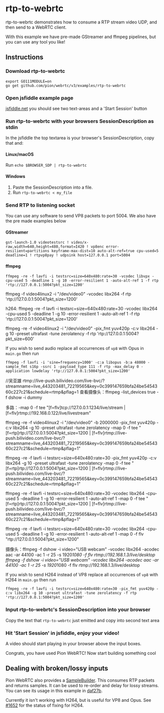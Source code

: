# rtp-to-webrtc
rtp-to-webrtc demonstrates how to consume a RTP stream video UDP, and then send to a WebRTC client.

With this example we have pre-made GStreamer and ffmpeg pipelines, but you can use any tool you like!

## Instructions
### Download rtp-to-webrtc
```
export GO111MODULE=on
go get github.com/pion/webrtc/v3/examples/rtp-to-webrtc
```

### Open jsfiddle example page
[jsfiddle.net](https://jsfiddle.net/z7ms3u5r/) you should see two text-areas and a 'Start Session' button


### Run rtp-to-webrtc with your browsers SessionDescription as stdin
In the jsfiddle the top textarea is your browser's SessionDescription, copy that and:

#### Linux/macOS
Run `echo $BROWSER_SDP | rtp-to-webrtc`

#### Windows
1. Paste the SessionDescription into a file.
1. Run `rtp-to-webrtc < my_file`

### Send RTP to listening socket
You can use any software to send VP8 packets to port 5004. We also have the pre made examples below


#### GStreamer
```
gst-launch-1.0 videotestsrc ! video/x-raw,width=640,height=480,format=I420 ! vp8enc error-resilient=partitions keyframe-max-dist=10 auto-alt-ref=true cpu-used=5 deadline=1 ! rtpvp8pay ! udpsink host=127.0.0.1 port=5004
```

#### ffmpeg
```
ffmpeg -re -f lavfi -i testsrc=size=640x480:rate=30 -vcodec libvpx -cpu-used 5 -deadline 1 -g 10 -error-resilient 1 -auto-alt-ref 1 -f rtp 'rtp://127.0.0.1:5004?pkt_size=1200'
```
ffmpeg -f video4linux2 -i "/dev/video0" -vcodec libx264 -f rtp 'rtp://127.0.0.1:5004?pkt_size=1200'

h264:
ffmpeg -re -f lavfi -i testsrc=size=640x480:rate=30  -vcodec libx264 -cpu-used 5 -deadline 1 -g 10 -error-resilient 1 -auto-alt-ref 1 -f rtp 'rtp://127.0.0.1:5004?pkt_size=1200'

ffmpeg -re -f video4linux2 -i "/dev/video0" -pix_fmt yuv420p -c:v libx264 -g 10 -preset ultrafast -tune zerolatency -f rtp 'rtp://127.0.0.1:5004?pkt_size=600'

If you wish to send audio replace all occurrences of `vp8` with Opus in `main.go` then run

```
ffmpeg -f lavfi -i 'sine=frequency=1000' -c:a libopus -b:a 48000 -sample_fmt s16p -ssrc 1 -payload_type 111 -f rtp -max_delay 0 -application lowdelay 'rtp://127.0.0.1:5004?pkt_size=1200'
```
//吴亚雄
rtmp://live-push.bilivideo.com/live-bvc/?streamname=live_443203481_72219565&key=0c399147659bfa24be5454360c227c21&schedule=rtmp&pflag=1
查看摄像头：ffmpeg -list_devices true -f dshow -i dummy

多路：-map 0 -f tee "[f=flv]tcp://127.0.0.1:1234/live/stream | [f=flv]rtmp://192.168.0.122/live/livestream"

ffmpeg -re -f video4linux2 -i "/dev/video0" -b 2000000 -pix_fmt yuv420p -c:v libx264 -g 10 -preset ultrafast -tune zerolatency -map 0 -f tee "[f=rtp]rtp://127.0.0.1:5004?pkt_size=1200 | [f=flv]rtmp://live-push.bilivideo.com/live-bvc/?streamname=live_443203481_72219565&key=0c399147659bfa24be5454360c227c21&schedule=rtmp&pflag=1"


ffmpeg -re -f lavfi -i testsrc=size=640x480:rate=30 -pix_fmt yuv420p -c:v libx264 -g 10 -preset ultrafast -tune zerolatency -map 0 -f tee "[f=rtp]rtp://127.0.0.1:5004?pkt_size=1200 | [f=flv]rtmp://live-push.bilivideo.com/live-bvc/?streamname=live_443203481_72219565&key=0c399147659bfa24be5454360c227c21&schedule=rtmp&pflag=1"

ffmpeg -re -f lavfi -i testsrc=size=640x480:rate=30 -vcodec libx264 -cpu-used 5 -deadline 1 -g 10 -error-resilient 1 -auto-alt-ref 1 -map 0 -f tee "[f=rtp]rtp://127.0.0.1:5004?pkt_size=1200 | [f=flv]rtmp://live-push.bilivideo.com/live-bvc/?streamname=live_443203481_72219565&key=0c399147659bfa24be5454360c227c21&schedule=rtmp&pflag=1"

ffmpeg -re -f lavfi -i testsrc=size=640x480:rate=30 -vcodec libx264 -cpu-used 5 -deadline 1 -g 10 -error-resilient 1 -auto-alt-ref 1 -map 0 -f flv "rtp://127.0.0.1:5004?pkt_size=1200"


摄像头：ffmpeg -f dshow -i video="USB webcam" -vcodec libx264 -acodec aac -ar 44100 -ac 1 -r 25 -s 1920*1080 -f flv rtmp://192.168.1.3/live/desktop
ffmpeg -f dshow -i video="USB webcam" -vcodec libx264 -acodec aac -ar 44100 -ac 1 -r 25 -s 1920*1080 -f flv rtmp://192.168.1.3/live/desktop

If you wish to send H264 instead of VP8 replace all occurrences of `vp8` with H264 in `main.go` then run

```
ffmpeg -re -f lavfi -i testsrc=size=640x480:rate=30 -pix_fmt yuv420p -c:v libx264 -g 10 -preset ultrafast -tune zerolatency -f rtp 'rtp://127.0.0.1:5004?pkt_size=1200'
```

### Input rtp-to-webrtc's SessionDescription into your browser
Copy the text that `rtp-to-webrtc` just emitted and copy into second text area

### Hit 'Start Session' in jsfiddle, enjoy your video!
A video should start playing in your browser above the input boxes.

Congrats, you have used Pion WebRTC! Now start building something cool

## Dealing with broken/lossy inputs
Pion WebRTC also provides a [SampleBuilder](https://pkg.go.dev/github.com/pion/webrtc/v3@v3.0.4/pkg/media/samplebuilder). This consumes RTP packets and returns samples.
It can be used to re-order and delay for lossy streams. You can see its usage in this example in [daf27b](https://github.com/pion/webrtc/commit/daf27bd0598233b57428b7809587ec3c09510413).

Currently it isn't working with H264, but is useful for VP8 and Opus. See [#1652](https://github.com/pion/webrtc/issues/1652) for the status of fixing for H264.
